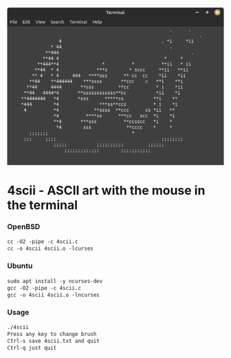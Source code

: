 ![4scii](file.png)
# 4scii - ASCII art with the mouse in the terminal

### OpenBSD
```
cc -O2 -pipe -c 4scii.c
cc -o 4scii 4scii.o -lcurses
```

### Ubuntu
```
sudo apt install -y ncurses-dev
gcc -O2 -pipe -c 4scii.c
gcc -o 4scii 4scii.o -lncurses
```
### Usage
```
./4scii
Press any key to change brush
Ctrl-s save 4scii.txt and quit
Ctrl-q just quit
```
